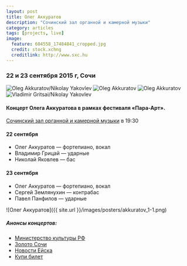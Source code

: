 ```yaml
---
layout: post
title: Олег Аккуратов
description: "Сочинский зал органной и камерной музыки"
category: articles
tags: [projects, live]
image:
  feature: 604558_17484841_cropped.jpg
  credit: stock.xchng
  creditlink: http://www.sxc.hu
---
```


### 22 и 23 сентября 2015 г, Сочи

<!-- https://github.com/ionelmc/jquery-gp-gallery -->
<div class="pictures">
	<img title="Oleg Akkuratov/Nikolay Yakovlev" src="{{ site.url }}/images/sochi150922/akkuratov-yakovlev.jpg" />
	<img title="Oleg Akkuratov" src="{{ site.url }}/images/sochi150922/akkuratov1.jpg" />
	<img title="Oleg Akkuratov" src="{{ site.url }}/images/sochi150922/akkuratov2.jpg" />
	<img title="Vladimir Gritsai/Nikolay Yakovlev" src="{{ site.url }}/images/sochi150922/gritsai-yakovlev.jpg" />
</div>

#### Концерт Олега Аккуратова в рамках фестиваля «Пара-Арт».

[Сочинский зал органной и камерной музыки](http://uvidite.ru/event/melodii-dzhaza-solnyy-koncert-voshodyashchaya-zvezda-rossiyskogo-i-mirovogo-dzhaza-oleg) в 19:30  

#### 22 сентября  

* Олег Аккуратов — фортепиано, вокал
* Владимир Грицай — ударные
* Николай Яковлев — бас

#### 23 сентября

* Олег Аккуратов — фортепиано, вокал
* Сергей Землянухин — контрабас
* Павел Панфилов — ударные
 
![Олег Аккуратов]({{ site.url }}/images/posters/akkuratov_1-1.png)  

##### Анонсы концертов:  

* [Министерство культуры РФ](http://mkrf.ru/press-center/news/events/krasnodar-region/kontsert-olega-akkuratova-melodii-djaza)  
* [Золото Сочи](http://www.zolotosochi.com/post/nuzhno-posetit/oleg-akkuratov)  
* [Новости Ейска](http://priazovka.ru/obshestvo/v-sochi-23-sentyabrya-proidyot-koncert-olega-akkuratova-melodii-dzhaza)  
* [Купи билет](http://www.bil24.ru/event/melodii-dzhaza-solnyy-koncert-voshodyashchaya-zvezda-rossiyskogo-i-mirovogo-dzhaza-oleg)  


